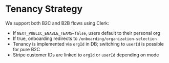 # Tenancy Strategy

We support both B2C and B2B flows using Clerk:
- If `NEXT_PUBLIC_ENABLE_TEAMS=false`, users default to their personal org
- If true, onboarding redirects to `/onboarding/organization-selection`
- Tenancy is implemented via `orgId` in DB; switching to `userId` is possible for pure B2C
- Stripe customer IDs are linked to `orgId` or `userId` depending on mode
